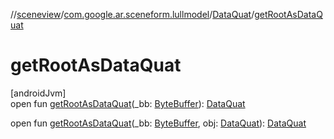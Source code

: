 //[sceneview](../../../index.md)/[com.google.ar.sceneform.lullmodel](../index.md)/[DataQuat](index.md)/[getRootAsDataQuat](get-root-as-data-quat.md)

# getRootAsDataQuat

[androidJvm]\
open fun [getRootAsDataQuat](get-root-as-data-quat.md)(_bb: [ByteBuffer](https://developer.android.com/reference/kotlin/java/nio/ByteBuffer.html)): [DataQuat](index.md)

open fun [getRootAsDataQuat](get-root-as-data-quat.md)(_bb: [ByteBuffer](https://developer.android.com/reference/kotlin/java/nio/ByteBuffer.html), obj: [DataQuat](index.md)): [DataQuat](index.md)
